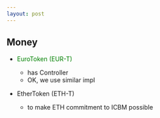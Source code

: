 ```yaml
---
layout: post
---
```


## Money

+ <span style="color:green">EuroToken (EUR-T)</span>
    * has Controller
    * OK, we use similar impl
    
+ EtherToken (ETH-T)
    * to make ETH commitment to ICBM possible
